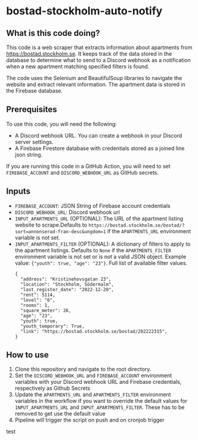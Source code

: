 # bostad-stockholm-auto-notify

## What is this code doing?

This code is a web scraper that extracts information about apartments from https://bostad.stockholm.se. It keeps track of the data stored in the database to determine what to send to a Discord webhook as a notification when a new apartment matching specified filters is found.

The code uses the Selenium and BeautifulSoup libraries to navigate the website and extract relevant information. The apartment data is stored in the Firebase database.

## Prerequisites

To use this code, you will need the following:

- A Discord webhook URL. You can create a webhook in your Discord server settings.
- A Firebase Firestore database with credentials stored as a joined line json string.

If you are running this code in a GitHub Action, you will need to set `FIREBASE_ACCOUNT` and `DISCORD_WEBHOOK_URL` as GitHub secrets.

## Inputs

- `FIREBASE_ACCOUNT`: JSON String of Firebase account credentials
- `DISCORD_WEBHOOK_URL`: Discord webhook url
- `INPUT_APARTMENTS_URL` (OPTIONAL): The URL of the apartment listing website to scrape.Defaults to `https://bostad.stockholm.se/bostad/?sort=annonserad-fran-desc&ungdom=1` if the `APARTMENTS_URL` environment variable is not set.
- `INPUT_APARTMENTS_FILTER` (OPTIONAL): A dictionary of filters to apply to the apartment listings. Defaults to `None` if the `APARTMENTS_FILTER` environment variable is not set or is not a valid JSON object.
  Example value: `{"youth": true, "age": "23"}`. Full list of available filter values.
  ```
  {
    "address": "Kristinehovsgatan 23",
    "location": "Stockholm, Södermalm",
    "last_register_date": "2022-12-20",
    "rent": 5114,
    "level": "6",
    "rooms": 1,
    "square_meter": 26,
    "age": "23",
    "youth": true,
    "youth_temporary": True,
    "link": "https://bostad.stockholm.se/bostad/202222315",
  }
  ```

## How to use

1. Clone this repository and navigate to the root directory.
2. Set the `DISCORD_WEBHOOK_URL` and `FIREBASE_ACCOUNT` environment variables with your Discord webhook URL and Firebase credentials, respectively as Github Secrets
3. Update the `APARTMENTS_URL` and `APARTMENTS_FILTER` environment variables in the workflow if you want to override the default values for `INPUT_APARTMENTS_URL` and `INPUT_APARTMENTS_FILTER`. These has to be removed to get use the default value
4. Pipeline will trigger the script on push and on cronjob trigger

test
